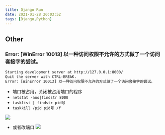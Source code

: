 ```yaml
---
title: Django Run
date: 2021-01-28 20:03:52
tags: [Django,Python]
---
```



<!-- more -->







## Other
### Error: [WinError 10013] 以一种访问权限不允许的方式做了一个访问套接字的尝试。
``` bash
Starting development server at http://127.0.0.1:8000/
Quit the server with CTRL-BREAK.
Error: [WinError 10013] 以一种访问权限不允许的方式做了一个访问套接字的尝试。
```
- 端口被占用，关闭被占用端口的程序
- `netstat -ano|findstr 8000`
- `tasklist | findstr pid号`
- `taskkill /pid pid号 /f`

![](/images/djangoRun/Snipaste_2021-01-28_20-07-56.png)

- 或者改端口
![](/images/djangoRun/Snipaste_2021-01-28_20-10-41.png)

